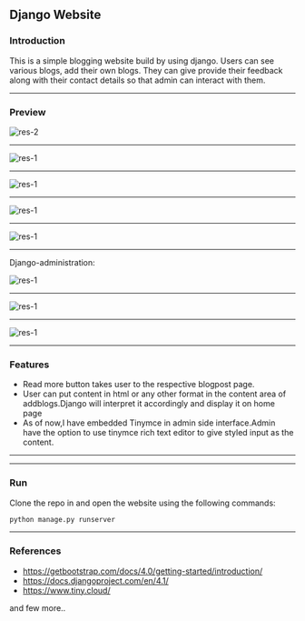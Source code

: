## **Django Website**

### **Introduction**
This is a simple blogging website build by using django. Users can see various blogs, add their own blogs. They can give provide their feedback along with their contact details so that admin can interact with them.

---


### **Preview**



![res-2](https://github.com/prajakta-1527/django_app/blob/main/static/img/Screenshot%20(112).png?raw=true)

---
![res-1](https://github.com/prajakta-1527/django_app/blob/main/static/img/Screenshot%20(114).png?raw=true)

---
![res-1](https://github.com/prajakta-1527/django_app/blob/main/static/img/Screenshot%20(115).png?raw=true)

---
![res-1](https://github.com/prajakta-1527/django_app/blob/main/static/img/Screenshot%20(116).png?raw=true)

---
![res-1](https://github.com/prajakta-1527/django_app/blob/main/static/img/Screenshot%20(117).png?raw=true)

---

Django-administration:

![res-1](https://github.com/prajakta-1527/django_app/blob/main/static/img/Screenshot%20(120).png?raw=true)

---
![res-1](https://github.com/prajakta-1527/django_app/blob/main/static/img/Screenshot%20(122).png?raw=true)

---
![res-1](https://github.com/prajakta-1527/django_app/blob/main/static/img/Screenshot%20(123).png?raw=true)

---
### **Features**
- Read more button takes user to the respective blogpost page.
- User can put content in html or any other format in the content area of addblogs.Django will interpret it accordingly and display it on home page
- As of now,I have embedded Tinymce in admin side interface.Admin have the option to use tinymce rich text editor to give styled input as the content.



---



---

### **Run**
Clone the repo in and open the website using the following commands:
```bash
python manage.py runserver
```
---
### **References**

* https://getbootstrap.com/docs/4.0/getting-started/introduction/
* https://docs.djangoproject.com/en/4.1/
* https://www.tiny.cloud/

and few more..




